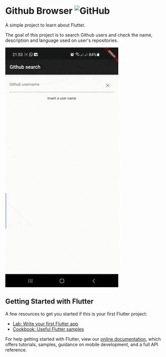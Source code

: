 # Github Browser ![GitHub](https://img.shields.io/github/license/Felipe31/githubbrowser?style=plastic)

A simple project to learn about Flutter.

The goal of this project is to search Github users and check the name, description and language used on user's repositories.

![App execution gif](https://github.com/Felipe31/githubbrowser/blob/main/github_browser_usage.gif?raw=true)


## Getting Started with Flutter

A few resources to get you started if this is your first Flutter project:

- [Lab: Write your first Flutter app](https://flutter.dev/docs/get-started/codelab)
- [Cookbook: Useful Flutter samples](https://flutter.dev/docs/cookbook)

For help getting started with Flutter, view our
[online documentation](https://flutter.dev/docs), which offers tutorials,
samples, guidance on mobile development, and a full API reference.
